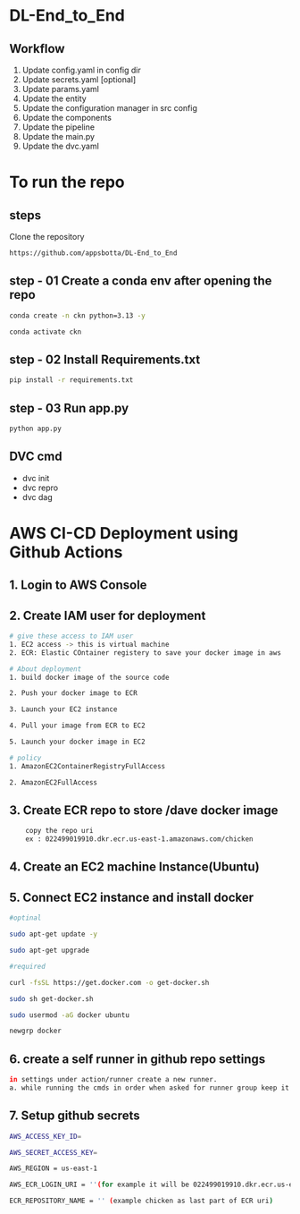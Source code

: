 # DL-End_to_End

## Workflow

1. Update config.yaml in config dir
2. Update secrets.yaml [optional]
3. Update params.yaml
4. Update the entity
5. Update the configuration manager in src config
6. Update the components
7. Update the pipeline
8. Update the main.py
9. Update the dvc.yaml

# To run the repo

## steps
Clone the repository
```bash
https://github.com/appsbotta/DL-End_to_End
```

## step - 01 Create a conda env after opening the repo
```bash
conda create -n ckn python=3.13 -y
```
```bash
conda activate ckn
```

## step - 02 Install Requirements.txt
```bash
pip install -r requirements.txt
```

## step - 03 Run app.py
```bash
python app.py
```

## DVC cmd
* dvc init
* dvc repro
* dvc dag

# AWS CI-CD Deployment using Github Actions

## 1. Login to AWS Console

## 2. Create IAM user for deployment
```bash
# give these access to IAM user
1. EC2 access -> this is virtual machine
2. ECR: Elastic COntainer registery to save your docker image in aws

# About deployment
1. build docker image of the source code

2. Push your docker image to ECR

3. Launch your EC2 instance

4. Pull your image from ECR to EC2

5. Launch your docker image in EC2

# policy
1. AmazonEC2ContainerRegistryFullAccess

2. AmazonEC2FullAccess

```

## 3. Create ECR repo to store /dave docker image
```bash
    copy the repo uri
    ex : 022499019910.dkr.ecr.us-east-1.amazonaws.com/chicken
```

## 4. Create an EC2 machine Instance(Ubuntu)

## 5. Connect EC2 instance and install docker
```bash
#optinal

sudo apt-get update -y

sudo apt-get upgrade

#required

curl -fsSL https://get.docker.com -o get-docker.sh

sudo sh get-docker.sh

sudo usermod -aG docker ubuntu

newgrp docker
```

## 6. create a self runner in github repo settings
```bash
in settings under action/runner create a new runner. 
a. while running the cmds in order when asked for runner group keep it default but for runner name use self-hosted
```

## 7. Setup github secrets
```bash
AWS_ACCESS_KEY_ID=

AWS_SECRET_ACCESS_KEY=

AWS_REGION = us-east-1

AWS_ECR_LOGIN_URI = ''(for example it will be 022499019910.dkr.ecr.us-east-1.amazonaws.com)

ECR_REPOSITORY_NAME = '' (example chicken as last part of ECR uri)